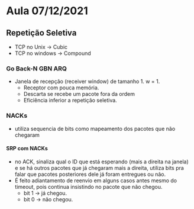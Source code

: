 # Aula 07/12/2021

## Repetição Seletiva

- TCP no Unix -> Cubic
- TCP no windows -> Compound

### Go Back-N GBN ARQ

- Janela de recepção (receiver window) de tamanho 1. w = 1.
    - Receptor com pouca memória.
    - Descarta se recebe um pacote fora da ordem
    - Eficiência inferior a repetição seletiva.

### NACKs
- utiliza sequencia de bits como mapeamento dos pacotes que não chegaram

#### SRP com NACKs

- no ACK, sinaliza qual o ID que está esperando (mais a direita na janela) e se há outros pacotes que já chegaram mais a direita, utiliza bits pra falar que pacotes posteriores dele já foram entregues ou não. 
- É feito adiantamento de reenvio em alguns casos antes mesmo do timeout, pois continua insistindo no pacote que não chegou.
    - bit 1 -> já chegou.
    - bit 0 -> não chegou.


 
